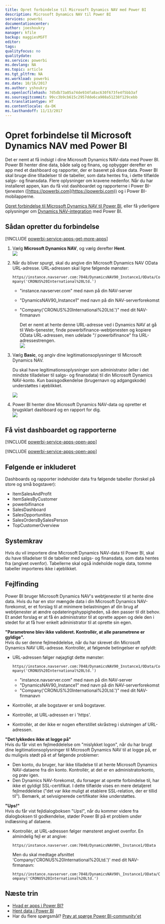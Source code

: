 ```yaml
---
title: Opret forbindelse til Microsoft Dynamics NAV med Power BI
description: Microsoft Dynamics NAV til Power BI
services: powerbi
documentationcenter: 
author: joeshoukry
manager: kfile
backup: maggiesMSFT
editor: 
tags: 
qualityfocus: no
qualitydate: 
ms.service: powerbi
ms.devlang: NA
ms.topic: article
ms.tgt_pltfrm: NA
ms.workload: powerbi
ms.date: 10/16/2017
ms.author: yshoukry
ms.openlocfilehash: 7d5db73a05a74de934fa8ac630f673fe4f5bb3af
ms.sourcegitcommit: 99cc3b9cb615c2957dde6ca908a51238f129cebb
ms.translationtype: HT
ms.contentlocale: da-DK
ms.lasthandoff: 11/13/2017
---
```

# <a name="connect-to-microsoft-dynamics-nav-with-power-bi"></a>Opret forbindelse til Microsoft Dynamics NAV med Power BI
Det er nemt at få indsigt i dine Microsoft Dynamics NAV-data med Power BI. Power BI henter dine data, både salg og finans, og opbygger derefter en app med et dashboard og rapporter, der er baseret på disse data. Power BI skal bruge dine tilladelser til de tabeller, som data hentes fra, i dette tilfælde salgs- og finansdata. Flere oplysninger om kravene nedenfor. Når du har installeret appen, kan du få vist dashboardet og rapporterne i Power BI-tjenesten ([https://powerbi.com](https://powerbi.com)) og i Power BI-mobilapperne. 

[Opret forbindelse til Microsoft Dynamics NAV til Power BI](https://app.powerbi.com/getdata/services/microsoft-dynamics-nav), eller få yderligere oplysninger om [Dynamics NAV-integration](https://powerbi.microsoft.com/integrations/microsoft-dynamics-nav) med Power BI.

## <a name="how-to-connect"></a>Sådan opretter du forbindelse
[!INCLUDE [powerbi-service-apps-get-more-apps](./includes/powerbi-service-apps-get-more-apps.md)]

1. Vælg **Microsoft Dynamics NAV**, og vælg derefter **Hent**.  
   ![](media/service-connect-to-microsoft-dynamics-nav/mdnav.png)
2. Når du bliver spurgt, skal du angive din Microsoft Dynamics NAV OData URL-adresse. URL-adressen skal ligne følgende mønster:
   
    `https//instance.navserver.com:7048/DynamicsNAV90_Instance1/OData/Company('CRONUS%20International%20Ltd.')`
   
   * "instance.navserver.com" med navn på din NAV-server
   * "DynamicsNAV90\_Instance1" med navn på din NAV-serverforekomst
   * "Company('CRONUS%20International%20Ltd.')" med dit NAV-firmanavn
     
     Det er nemt at hente denne URL-adresse ved i Dynamics NAV at gå til Web-tjenester, finde powerbifinance-webtjenesten og kopiere OData URL-adressen, men udelade "/ powerbifinance" fra URL-adressestrengen.  
     ![](media/service-connect-to-microsoft-dynamics-nav/param.png)
3. Vælg **Basic**, og angiv dine legitimationsoplysninger til Microsoft Dynamics NAV.
   
    Du skal have legitimationsoplysninger som administrator (eller i det mindste tilladelser til salgs- og finansdata) til din Microsoft Dynamics NAV-konto.  Kun basisgodkendelse (brugernavn og adgangskode) understøttes i øjeblikket.
   
    ![](media/service-connect-to-microsoft-dynamics-nav/creds.png)
4. Power BI henter dine Microsoft Dynamics NAV-data og opretter et brugsklart dashboard og en rapport for dig.   
   ![](media/service-connect-to-microsoft-dynamics-nav/dashboard.png)

## <a name="view-the-dashboard-and-reports"></a>Få vist dashboardet og rapporterne
[!INCLUDE [powerbi-service-apps-open-app](./includes/powerbi-service-apps-open-app.md)]

[!INCLUDE [powerbi-service-apps-open-app](./includes/powerbi-service-apps-what-now.md)]

## <a name="whats-included"></a>Følgende er inkluderet
Dashboards og rapporter indeholder data fra følgende tabeller (forskel på store og små bogstaver):  

* ItemSalesAndProfit  
* ItemSalesByCustomer  
* powerbifinance  
* SalesDashboard  
* SalesOpportunities  
* SalesOrdersBySalesPerson  
* TopCustomerOverview  

## <a name="system-requirements"></a>Systemkrav
Hvis du vil importere dine Microsoft Dynamics NAV-data til Power BI, skal du have tilladelser til de tabeller med salgs- og finansdata, som data hentes fra (angivet ovenfor). Tabellerne skal også indeholde nogle data, tomme tabeller importeres ikke i øjeblikket.

## <a name="troubleshooting"></a>Fejlfinding
Power BI bruger Microsoft Dynamics NAV's webtjenester til at hente dine data. Hvis du har en stor mængde data i din Microsoft Dynamics NAV-forekomst, er et forslag til at minimere belastningen af din brug af webtjenester at ændre opdateringshyppigheden, så den passer til dit behov. Et andet forslag er at få én administrator til at oprette appen og dele den i stedet for at få hver enkelt administrator til at oprette sin egen.

**"Parametrene blev ikke valideret. Kontrollér, at alle parametrene er gyldige".**  
Hvis du ser denne fejlmeddelelse, når du har skrevet din Microsoft Dynamics NAV URL-adresse. Kontrollér, at følgende betingelser er opfyldt:

* URL-adressen følger nøjagtigt dette mønster:
  
    `https//instance.navserver.com:7048/DynamicsNAV90_Instance1/OData/Company('CRONUS%20International%20Ltd.')`
  
  * "instance.navserver.com" med navn på din NAV-server
  * "DynamicsNAV90\_Instance1" med navn på din NAV-serverforekomst
  * "Company('CRONUS%20International%20Ltd.')" med dit NAV-firmanavn
* Kontrollér, at alle bogstaver er små bogstaver.  
* Kontrollér, at URL-adressen er i 'https'.  
* Kontrollér, at der ikke er nogen efterstillet skråstreg i slutningen af URL-adressen.

**"Det lykkedes ikke at logge på"**  
Hvis du får vist en fejlmeddelelse om "mislykket logon", når du har brugt dine legitimationsoplysninger til Microsoft Dynamics NAV til at logge på, er du muligvis stødt på et af følgende problemer:

* Den konto, du bruger, har ikke tilladelse til at hente Microsoft Dynamics NAV-dataene fra din konto. Kontrollér, at det er en administratorkonto, og prøv igen.
* Den Dynamics NAV-forekomst, du forsøger at oprette forbindelse til, har ikke et gyldigt SSL-certifikat. I dette tilfælde vises en mere detaljeret fejlmeddelelse ("det var ikke muligt at etablere SSL-relation, der er tillid til"). Bemærk, at selvsignerede certifikater ikke understøttes.

**"Ups!"**  
Hvis du får vist fejldialogboksen "Ups!", når du kommer videre fra dialogboksen til godkendelse, støder Power BI på et problem under indlæsning af dataene.

* Kontrollér, at URL-adressen følger mønsteret angivet ovenfor. En almindelig fejl er at angive:
  
    `https//instance.navserver.com:7048/DynamicsNAV90\_Instance1/OData`
  
    Men du skal medtage afsnittet 'Company('CRONUS%20International%20Ltd.')' med dit NAV-firmanavn:
  
    `https//instance.navserver.com:7048/DynamicsNAV90\_Instance1/OData/Company('CRONUS%20International%20Ltd.')`

## <a name="next-steps"></a>Næste trin
* [Hvad er apps i Power BI?](service-install-use-apps.md)
* [Hent data i Power BI](service-get-data.md)
* Har du flere spørgsmål? [Prøv at spørge Power BI-community'et](http://community.powerbi.com/)

